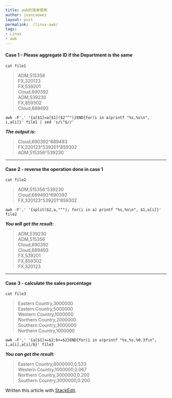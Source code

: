 ```yaml
---
title: awk的简单使用
author: joyocaowei
layout: post
permalink:  /linux-awk/
tags:
- Linux
- awk
---
```


#### Case 1 - Please aggregate ID if the Department is the same  

`cat file1`  
>ADM,515356  
FX,320123  
FX,539201  
Cloud,690392  
ADM,539230  
FX,859302  
Cloud,689493  

```  
awk -F',' '{a[$1]=a[$1]($2"^")}END{for(i in a)printf "%s,%s\n", i,a[i]}' file1 | sed 's/\^$//'  
```  

<!--more-->
***The output is:***  
>Cloud,690392\^689493  
FX,320123\^539201\^859302  
ADM,515356\^539230  

--------  

#### Case 2 - reverse the operation done in case 1  

`cat file2`  
>ADM,515356\^539230  
Cloud,689493\^690392  
FX,320123\^539201\^859302  

```  
awk -F',' '{split($2,a,"^"); for(i in a) printf "%s,%s\n", $1,a[i]}' file2  
```  

***You will get the result:***  
>ADM,539230  
ADM,515356  
Cloud,690392  
Cloud,689493  
FX,539201  
FX,859302  
FX,320123  

--------  

#### Case 3 - calculate the sales percentage  


`cat file3`  
>Eastern Country,3000000  
Eastern Country,5000000  
Western Country,1000000  
Northern Country,2000000  
Southern Country,3000000  
Northern Country,1000000  

```  
awk -F',' '{a[$1]+=$2;b+=$2}END{for(i in a)printf "%s,%s,%0.3f\n", i,a[i],a[i]/b}' file3  
```  

***You can get the result:***  
>Eastern Country,8000000,0.533  
Western Country,1000000,0.067  
Northern Country,3000000,0.200  
Southern Country,3000000,0.200  

Written this article with [StackEdit](https://stackedit.io/). 
